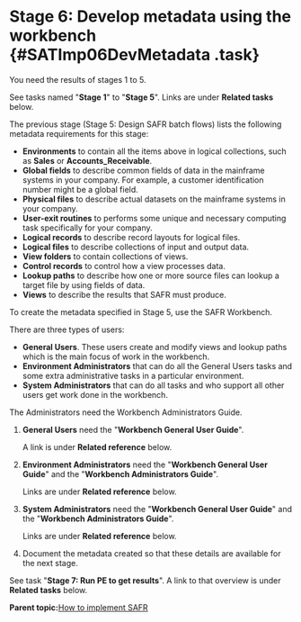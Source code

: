 # Stage 6: Develop metadata using the workbench {#SATImp06DevMetadata .task}

You need the results of stages 1 to 5.

See tasks named "**Stage 1**" to "**Stage 5**". Links are under **Related tasks** below.

The previous stage \(Stage 5: Design SAFR batch flows\) lists the following metadata requirements for this stage:

-   **Environments** to contain all the items above in logical collections, such as **Sales** or **Accounts\_Receivable**.
-   **Global fields** to describe common fields of data in the mainframe systems in your company. For example, a customer identification number might be a global field.
-   **Physical files** to describe actual datasets on the mainframe systems in your company.
-   **User-exit routines** to performs some unique and necessary computing task specifically for your company.
-   **Logical records** to describe record layouts for logical files.
-   **Logical files** to describe collections of input and output data.
-   **View folders** to contain collections of views.
-   **Control records** to control how a view processes data.
-   **Lookup paths** to describe how one or more source files can lookup a target file by using fields of data.
-   **Views** to describe the results that SAFR must produce.

To create the metadata specified in Stage 5, use the SAFR Workbench.

There are three types of users:

-   **General Users**. These users create and modify views and lookup paths which is the main focus of work in the workbench.
-   **Environment Administrators** that can do all the General Users tasks and some extra administrative tasks in a particular environment.
-   **System Administrators** that can do all tasks and who support all other users get work done in the workbench.

The Administrators need the Workbench Administrators Guide.

1.  **General Users** need the "**Workbench General User Guide**".

    A link is under **Related reference** below.

2.  **Environment Administrators** need the "**Workbench General User Guide**" and the "**Workbench Administrators Guide**".

    Links are under **Related reference** below.

3.  **System Administrators** need the "**Workbench General User Guide**" and the "**Workbench Administrators Guide**".

    Links are under **Related reference** below.

4.  Document the metadata created so that these details are available for the next stage.


See task "**Stage 7: Run PE to get results**". A link to that overview is under **Related tasks** below.

**Parent topic:**[How to implement SAFR](../html/AAR420ImplementSAFR.md)

